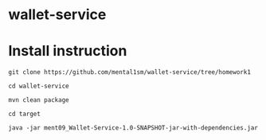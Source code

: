# wallet-service

<H1>Install instruction</H1>

```git clone https://github.com/mental1sm/wallet-service/tree/homework1```

```cd wallet-service```

```mvn clean package```

```cd target```

```java -jar ment09_Wallet-Service-1.0-SNAPSHOT-jar-with-dependencies.jar```

